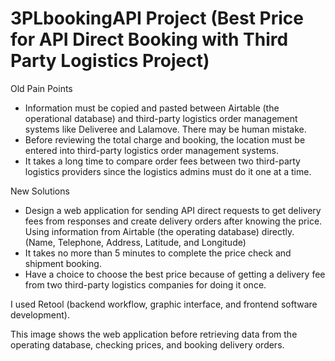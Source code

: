 # 3PLbookingAPI Project (Best Price for API Direct Booking with Third Party Logistics Project)
Old Pain Points
  - Information must be copied and pasted between Airtable (the operational database) and third-party logistics order management systems like Deliveree and Lalamove. There may be human mistake.
  - Before reviewing the total charge and booking, the location must be entered into third-party logistics order management systems.
  - It takes a long time to compare order fees between two third-party logistics providers since the logistics admins must do it one at a time.

New Solutions
  - Design a web application for sending API direct requests to get delivery fees from responses and create delivery orders after knowing the price. Using information from Airtable (the operating database) directly. (Name, Telephone, Address, Latitude, and Longitude)
  - It takes no more than 5 minutes to complete the price check and shipment booking.
  - Have a choice to choose the best price because of getting a delivery fee from two third-party logistics companies for doing it once.

I used Retool (backend workflow, graphic interface, and frontend software development).

This image shows the web application before retrieving data from the operating database, checking prices, and booking delivery orders.

